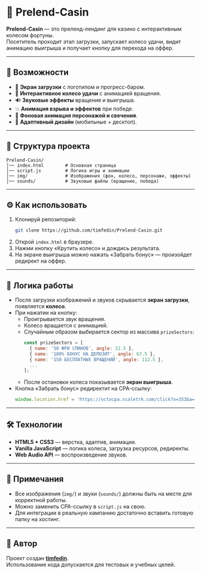 # 🎰 Prelend-Casin

**Prelend-Casin** — это преленд-лендинг для казино с интерактивным колесом фортуны.  
Посетитель проходит этап загрузки, запускает колесо удачи, видит анимацию выигрыша и получает кнопку для перехода на оффер.

---

## 🚀 Возможности
- 🌌 **Экран загрузки** с логотипом и прогресс-баром.
- 🎡 **Интерактивное колесо удачи** с анимацией вращения.
- 🔊 **Звуковые эффекты** вращения и выигрыша.
- 💥 **Анимация взрыва и эффектов** при победе.
- 👾 **Фоновая анимация персонажей и свечения**.
- 📱 **Адаптивный дизайн** (мобильные + десктоп).

---

## 📂 Структура проекта
```
Prelend-Casin/
│── index.html        # Основная страница
│── script.js         # Логика игры и анимации
│── img/              # Изображения (фон, колесо, персонажи, эффекты)
│── sounds/           # Звуковые файлы (вращение, победа)
```

---

## ⚙️ Как использовать
1. Клонируй репозиторий:
   ```bash
   git clone https://github.com/timfedin/Prelend-Casin.git
   ```
2. Открой `index.html` в браузере.
3. Нажми кнопку «Крутить колесо» и дождись результата.
4. На экране выигрыша можно нажать «Забрать бонус» — произойдет редирект на оффер.

---

## 🔑 Логика работы
- После загрузки изображений и звуков скрывается **экран загрузки**, появляется **колесо**.
- При нажатии на кнопку:
  - Проигрывается звук вращения.
  - Колесо вращается с анимацией.
  - Случайным образом выбирается сектор из массива `prizeSectors`:
    ```js
    const prizeSectors = [
      { name: '50 ФРИ СПИНОВ', angle: 22.5 },
      { name: '100% БОНУС НА ДЕПОЗИТ', angle: 67.5 },
      { name: '150 БЕСПЛАТНЫХ ВРАЩЕНИЙ', angle: 112.5 },
      ...
    ];
    ```
  - После остановки колеса показывается **экран выигрыша**.
- Кнопка «Забрать бонус» редиректит на CPA-ссылку:
  ```js
  window.location.href = 'https://octocpa.scaletrk.com/click?o=353&a=1116&sub_id1=afterprelend';
  ```

---

## 🛠️ Технологии
- **HTML5 + CSS3** — верстка, адаптив, анимации.
- **Vanilla JavaScript** — логика колеса, загрузка ресурсов, редиректы.
- **Web Audio API** — воспроизведение звуков.

---

## 📌 Примечания
- Все изображения (`img/`) и звуки (`sounds/`) должны быть на месте для корректной работы.
- Можно заменить CPA-ссылку в `script.js` на свою.
- Для интеграции в реальную кампанию достаточно вставить готовую папку на хостинг.

---

## 👤 Автор
Проект создан **[timfedin](https://github.com/timfedin)**.  
Использование кода допускается для тестовых и учебных целей.  
